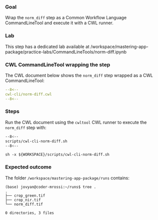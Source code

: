 ### Goal 

Wrap the `norm_diff` step as a Common Workflow Language CommandLineTool and execute it with a CWL runner.

### Lab

This step has a dedicated lab available at /workspace/mastering-app-package/practice-labs/CommandLineTools/norm-diff.ipynb

### CWL CommandLineTool wrapping the step

The CWL document below shows the `norm_diff` step wrapped as a CWL CommandLineTool:

```yaml linenums="1" hl_lines="9-12 49-53" title="cwl-cli/norm-diff.cwl"
--8<--
cwl-cli/norm-diff.cwl
--8<--
```

### Steps

Run the CWL document using the `cwltool` CWL runner to execute the `norm_diff` step with:

```bash linenums="1" hl_lines="9-12 49-53"
--8<--
scripts/cwl-cli-norm-diff.sh
--8<--
```

```
sh -x ${WORKSPACE}/scripts/cwl-cli-norm-diff.sh
```

### Expected outcome

The folder `/workspace/mastering-app-package/runs` contains: 

```
(base) jovyan@coder-mrossi:~/runs$ tree .
.
├── crop_green.tif
├── crop_nir.tif
└── norm_diff.tif

0 directories, 3 files
```
